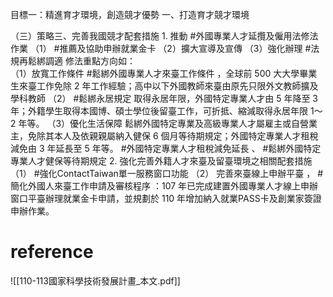 目標一：精進育才環境，創造競才優勢 
一、打造育才競才環境 

（三）策略三、完善我國競才配套措施
         1. 推動 #外國專業人才延攬及僱用法修法作業
		     （1） #推薦及協助申辦就業金卡
			 （2）擴大宣導及宣傳
			 （3）強化辦理 #法規再鬆綁調適
			 修法重點方向如：  
			 （1）放寬工作條件 
			          #鬆綁外國專業人才來臺工作條件 ，全球前 500 大大學畢業生來臺工作免除 2 年工作經驗；高中以下外國教師來臺由原先只限外文教師擴及學科教師
			（2） #鬆綁永居規定 
			         取得永居年限，外國特定專業人才由 5 年降至 3 年；外籍學生取得本國博、碩士學位後留臺工作，可折抵、縮減取得永居年限 1～2 年等。
			（3）優化生活保障 
			         鬆綁外國特定專業及高級專業人才屬雇主或自營業主，免除其本人及依親親屬納入健保 6 個月等待期規定；外國特定專業人才租稅減免由 3 年延長至 5 年等。
					 #外國特定專業人才租稅減免延長 、 #鬆綁外國特定專業人才健保等待期規定
			2. 強化完善外籍人才來臺及留臺環境之相關配套措施
			   （1） #強化ContactTaiwan單一服務窗口功能
			   （2） 完善來臺線上申辦平臺 ， #簡化外國人來臺工作申請及審核程序 ：107 年已完成建置外國專業人才線上申辦窗口平臺辦理就業金卡申請，並規劃於 110 年增加納入就業PASS卡及創業家簽證申辦作業。
			   
			   
# reference
![[110-113國家科學技術發展計畫_本文.pdf]]  